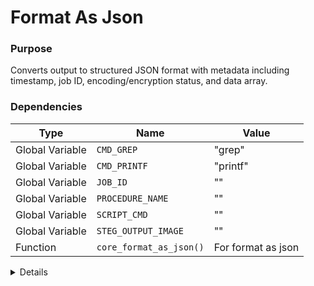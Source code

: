 # Format As Json

### Purpose
Converts output to structured JSON format with metadata including timestamp, job ID, encoding/encryption status, and data array.

### Dependencies
| Type | Name | Value |
|------|------|-------|
| Global Variable | `CMD_GREP` | "grep" |
| Global Variable | `CMD_PRINTF` | "printf" |
| Global Variable | `JOB_ID` | "" |
| Global Variable | `PROCEDURE_NAME` | "" |
| Global Variable | `SCRIPT_CMD` | "" |
| Global Variable | `STEG_OUTPUT_IMAGE` | "" |
| Function | `core_format_as_json()` | For format as json |

<details>

```shell
core_format_as_json() {
local output="$1"
    local data_source="${2:-generic}"
    local is_encoded="${3:-false}"
    local encoding="${4:-none}"
    local is_encrypted="${5:-false}"
    local encryption="${6:-none}"
    local is_steganography="${7:-false}"
    local json_output=""
    local timestamp=$(core_get_timestamp)
    
    # Create JSON structure - POSIX-compliant approach with direct string concatenation
    json_output="{"
    json_output="$json_output
  \"timestamp\": \"$timestamp\","
    json_output="$json_output
  \"command\": \"$SCRIPT_CMD\","
    json_output="$json_output
  \"jobId\": \"$JOB_ID\","
    json_output="$json_output
  \"procedure\": \"$PROCEDURE_NAME\","
    
    # Always include encoding and encryption status
        json_output="$json_output
  \"encoding\": {"
    json_output="$json_output
    \"enabled\": $is_encoded,"
    json_output="$json_output
    \"method\": \"$encoding\"
  },"
    
        json_output="$json_output
  \"encryption\": {"
    json_output="$json_output
    \"enabled\": $is_encrypted,"
    json_output="$json_output
    \"method\": \"$encryption\"
  },"
  
    # Include steganography status
    json_output="$json_output
  \"steganography\": {"
    json_output="$json_output
    \"enabled\": $is_steganography,"
    if [ "$is_steganography" = true ] && [ -n "$STEG_OUTPUT_IMAGE" ]; then
        json_output="$json_output
    \"output\": \"$STEG_OUTPUT_IMAGE\""
    else
        json_output="$json_output
    \"output\": null"
    fi
    json_output="$json_output
  },"
    
    json_output="$json_output
  \"data\": ["
    
    # Process each line
    local line_count=0
    while IFS= read -r line || [ -n "$line" ]; do
        # Skip empty lines
        [ -z "$line" ] && continue
        
        # Add comma if not first line
        if [ $line_count -gt 0 ]; then
            json_output="$json_output,"
        fi
        
        # Escape special characters
        line=$("$CMD_PRINTF"  "$line" | sed 's/\/\\/g; s/"/\"/g')
        
        # Check if line is a number and JSON_DETECT_NUMBERS is true
        if [ "$JSON_DETECT_NUMBERS" = true ] && "$CMD_PRINTF"  "$line" | $CMD_GREP -E '^[0-9]+$' > /dev/null; then
            json_output="$json_output
      $line"
        else
            # Wrap in quotes for string
            json_output="$json_output
      \"$line\""
        fi
        
        line_count=$((line_count + 1))
    done <<< "$output"
    
    # Close JSON structure
    json_output="$json_output
    ]
}
```

</details> 
